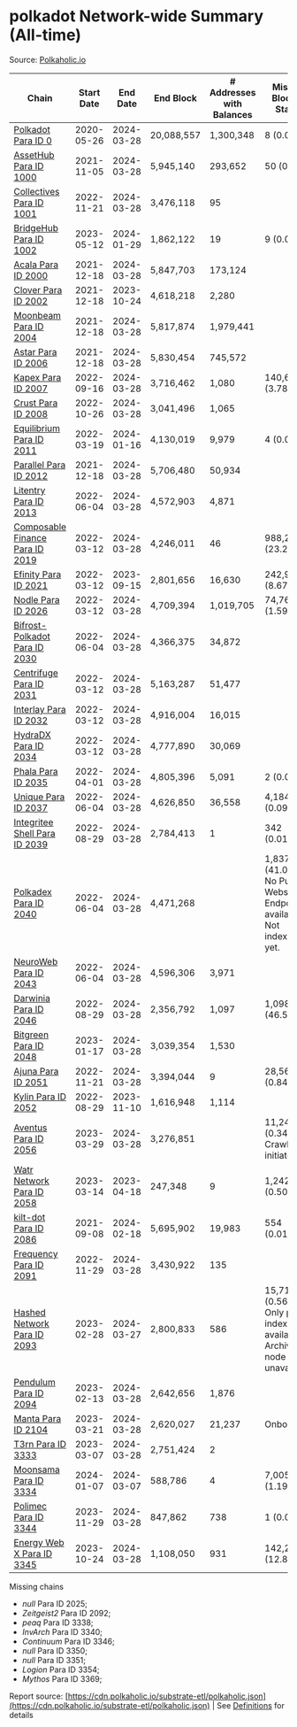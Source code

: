# polkadot Network-wide Summary (All-time)

Source: [Polkaholic.io](https://polkaholic.io)


| Chain            | Start Date | End Date | End Block | # Addresses with Balances | Missing Blocks / Status |
| ---------------- | ---------- | ---------| --------- | ------------------------- | ----------------------- |
| [Polkadot Para ID 0](/polkadot/0-polkadot) | 2020-05-26 | 2024-03-28 | 20,088,557 |  1,300,348 | 8 (0.00%)  |
| [AssetHub Para ID 1000](/polkadot/1000-assethub) | 2021-11-05 | 2024-03-28 | 5,945,140 |  293,652 | 50 (0.00%)  |
| [Collectives Para ID 1001](/polkadot/1001-collectives) | 2022-11-21 | 2024-03-28 | 3,476,118 |  95 |    |
| [BridgeHub Para ID 1002](/polkadot/1002-bridgehub) | 2023-05-12 | 2024-01-29 | 1,862,122 |  19 | 9 (0.00%)  |
| [Acala Para ID 2000](/polkadot/2000-acala) | 2021-12-18 | 2024-03-28 | 5,847,703 |  173,124 |    |
| [Clover Para ID 2002](/polkadot/2002-clover) | 2021-12-18 | 2023-10-24 | 4,618,218 |  2,280 |    |
| [Moonbeam Para ID 2004](/polkadot/2004-moonbeam) | 2021-12-18 | 2024-03-28 | 5,817,874 |  1,979,441 |    |
| [Astar Para ID 2006](/polkadot/2006-astar) | 2021-12-18 | 2024-03-28 | 5,830,454 |  745,572 |    |
| [Kapex Para ID 2007](/polkadot/2007-kapex) | 2022-09-16 | 2024-03-28 | 3,716,462 |  1,080 | 140,668 (3.78%)  |
| [Crust Para ID 2008](/polkadot/2008-crust) | 2022-10-26 | 2024-03-28 | 3,041,496 |  1,065 |    |
| [Equilibrium Para ID 2011](/polkadot/2011-equilibrium) | 2022-03-19 | 2024-01-16 | 4,130,019 |  9,979 | 4 (0.00%)  |
| [Parallel Para ID 2012](/polkadot/2012-parallel) | 2021-12-18 | 2024-03-28 | 5,706,480 |  50,934 |    |
| [Litentry Para ID 2013](/polkadot/2013-litentry) | 2022-06-04 | 2024-03-28 | 4,572,903 |  4,871 |    |
| [Composable Finance Para ID 2019](/polkadot/2019-composable) | 2022-03-12 | 2024-03-28 | 4,246,011 |  46 | 988,228 (23.27%)  |
| [Efinity Para ID 2021](/polkadot/2021-efinity) | 2022-03-12 | 2023-09-15 | 2,801,656 |  16,630 | 242,949 (8.67%)  |
| [Nodle Para ID 2026](/polkadot/2026-nodle) | 2022-03-12 | 2024-03-28 | 4,709,394 |  1,019,705 | 74,760 (1.59%)  |
| [Bifrost-Polkadot Para ID 2030](/polkadot/2030-bifrost) | 2022-06-04 | 2024-03-28 | 4,366,375 |  34,872 |    |
| [Centrifuge Para ID 2031](/polkadot/2031-centrifuge) | 2022-03-12 | 2024-03-28 | 5,163,287 |  51,477 |    |
| [Interlay Para ID 2032](/polkadot/2032-interlay) | 2022-03-12 | 2024-03-28 | 4,916,004 |  16,015 |    |
| [HydraDX Para ID 2034](/polkadot/2034-hydradx) | 2022-03-12 | 2024-03-28 | 4,777,890 |  30,069 |    |
| [Phala Para ID 2035](/polkadot/2035-phala) | 2022-04-01 | 2024-03-28 | 4,805,396 |  5,091 | 2 (0.00%)  |
| [Unique Para ID 2037](/polkadot/2037-unique) | 2022-06-04 | 2024-03-28 | 4,626,850 |  36,558 | 4,184 (0.09%)  |
| [Integritee Shell Para ID 2039](/polkadot/2039-integritee) | 2022-08-29 | 2024-03-28 | 2,784,413 |  1 | 342 (0.01%)  |
| [Polkadex Para ID 2040](/polkadot/2040-polkadex) | 2022-06-04 | 2024-03-28 | 4,471,268 |   | 1,837,143 (41.09%) No Public Websocket Endpoint available: Not indexing yet. |
| [NeuroWeb Para ID 2043](/polkadot/2043-neuroweb) | 2022-06-04 | 2024-03-28 | 4,596,306 |  3,971 |    |
| [Darwinia Para ID 2046](/polkadot/2046-darwinia) | 2022-08-29 | 2024-03-28 | 2,356,792 |  1,097 | 1,098,047 (46.59%)  |
| [Bitgreen Para ID 2048](/polkadot/2048-bitgreen) | 2023-01-17 | 2024-03-28 | 3,039,354 |  1,530 |    |
| [Ajuna Para ID 2051](/polkadot/2051-ajuna) | 2022-11-21 | 2024-03-28 | 3,394,044 |  9 | 28,565 (0.84%)  |
| [Kylin Para ID 2052](/polkadot/2052-kylin) | 2022-08-29 | 2023-11-10 | 1,616,948 |  1,114 |    |
| [Aventus Para ID 2056](/polkadot/2056-aventus) | 2023-03-29 | 2024-03-28 | 3,276,851 |   | 11,243 (0.34%) Crawling initiated |
| [Watr Network Para ID 2058](/polkadot/2058-watr) | 2023-03-14 | 2023-04-18 | 247,348 |  9 | 1,242 (0.50%)  |
| [kilt-dot Para ID 2086](/polkadot/2086-kilt) | 2021-09-08 | 2024-02-18 | 5,695,902 |  19,983 | 554 (0.01%)  |
| [Frequency Para ID 2091](/polkadot/2091-frequency) | 2022-11-29 | 2024-03-28 | 3,430,922 |  135 |    |
| [Hashed Network Para ID 2093](/polkadot/2093-hashed) | 2023-02-28 | 2024-03-27 | 2,800,833 |  586 | 15,715 (0.56%) Only partial index available: Archive node unavailable |
| [Pendulum Para ID 2094](/polkadot/2094-pendulum) | 2023-02-13 | 2024-03-28 | 2,642,656 |  1,876 |    |
| [Manta Para ID 2104](/polkadot/2104-manta) | 2023-03-21 | 2024-03-28 | 2,620,027 |  21,237 |   Onboarding |
| [T3rn Para ID 3333](/polkadot/3333-t3rn) | 2023-03-07 | 2024-03-28 | 2,751,424 |  2 |    |
| [Moonsama Para ID 3334](/polkadot/3334-moonsama) | 2024-01-07 | 2024-03-07 | 588,786 |  4 | 7,005 (1.19%)  |
| [Polimec Para ID 3344](/polkadot/3344-polimec) | 2023-11-29 | 2024-03-28 | 847,862 |  738 | 1 (0.00%)  |
| [Energy Web X Para ID 3345](/polkadot/3345-energywebx) | 2023-10-24 | 2024-03-28 | 1,108,050 |  931 | 142,272 (12.84%)  |

Missing chains


* *null* Para ID 2025; 
* *Zeitgeist2* Para ID 2092; 
* *peaq* Para ID 3338; 
* *InvArch* Para ID 3340; 
* *Continuum* Para ID 3346; 
* *null* Para ID 3350; 
* *null* Para ID 3351; 
* *Logion* Para ID 3354; 
* *Mythos* Para ID 3369; 

Report source: [https://cdn.polkaholic.io/substrate-etl/polkaholic.json](https://cdn.polkaholic.io/substrate-etl/polkaholic.json) | See [Definitions](/DEFINITIONS.md) for details
